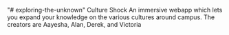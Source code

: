 "# exploring-the-unknown" 
Culture Shock
An immersive webapp which lets you expand your knowledge on the various cultures around campus.
The creators are Aayesha, Alan, Derek, and Victoria